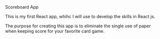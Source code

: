 Scoreboard App

This is my first React app, whihc I will use to develop the skills in React js.

The purpose for creating this app is to eliminate the single use of paper when keeping score for your favorite card game. 

